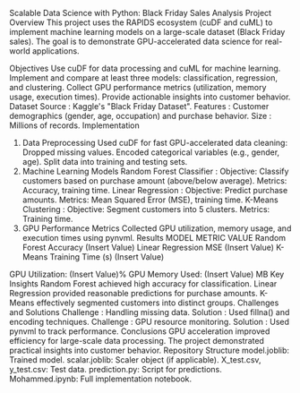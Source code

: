 Scalable Data Science with Python: Black Friday Sales Analysis
Project Overview
This project uses the RAPIDS ecosystem (cuDF and cuML) to implement machine learning models on a large-scale dataset (Black Friday sales). The goal is to demonstrate GPU-accelerated data science for real-world applications.

Objectives
Use cuDF for data processing and cuML for machine learning.
Implement and compare at least three models: classification, regression, and clustering.
Collect GPU performance metrics (utilization, memory usage, execution times).
Provide actionable insights into customer behavior.
Dataset
Source : Kaggle's "Black Friday Dataset".
Features : Customer demographics (gender, age, occupation) and purchase behavior.
Size : Millions of records.
Implementation
1. Data Preprocessing
Used cuDF for fast GPU-accelerated data cleaning:
Dropped missing values.
Encoded categorical variables (e.g., gender, age).
Split data into training and testing sets.
2. Machine Learning Models
Random Forest Classifier :
Objective: Classify customers based on purchase amount (above/below average).
Metrics: Accuracy, training time.
Linear Regression :
Objective: Predict purchase amounts.
Metrics: Mean Squared Error (MSE), training time.
K-Means Clustering :
Objective: Segment customers into 5 clusters.
Metrics: Training time.
3. GPU Performance Metrics
Collected GPU utilization, memory usage, and execution times using pynvml.
Results
MODEL
METRIC
VALUE
Random Forest
Accuracy
(Insert Value)
Linear Regression
MSE
(Insert Value)
K-Means
Training Time (s)
(Insert Value)

GPU Utilization: (Insert Value)%
GPU Memory Used: (Insert Value) MB
Key Insights
Random Forest achieved high accuracy for classification.
Linear Regression provided reasonable predictions for purchase amounts.
K-Means effectively segmented customers into distinct groups.
Challenges and Solutions
Challenge : Handling missing data.
Solution : Used fillna() and encoding techniques.
Challenge : GPU resource monitoring.
Solution : Used pynvml to track performance.
Conclusions
GPU acceleration improved efficiency for large-scale data processing.
The project demonstrated practical insights into customer behavior.
Repository Structure
model.joblib: Trained model.
scalar.joblib: Scaler object (if applicable).
X_test.csv, y_test.csv: Test data.
prediction.py: Script for predictions.
Mohammed.ipynb: Full implementation notebook.

